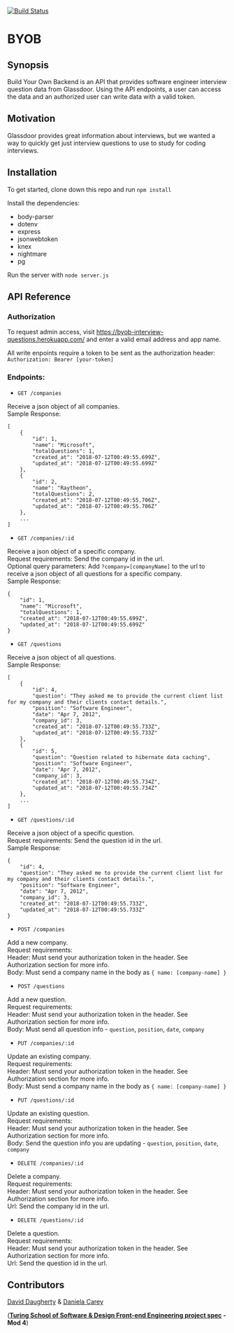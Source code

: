 [![Build Status](https://travis-ci.org/daughedm/BYOB.svg?branch=master)](https://travis-ci.org/daughedm/BYOB)

# BYOB

## Synopsis

Build Your Own Backend is an API that provides software engineer interview question data from Glassdoor. Using the API endpoints, a user can access the data and an authorized user can write data with a valid token.

## Motivation

Glassdoor provides great information about interviews, but we wanted a way to quickly get just interview questions to use to study for coding interviews. 

## Installation

To get started, clone down this repo and run `npm install` 

Install the dependencies: 
* body-parser
* dotenv
* express
* jsonwebtoken
* knex
* nightmare
* pg

Run the server with `node server.js`

## API Reference

### Authorization
To request admin access, visit https://byob-interview-questions.herokuapp.com/ and enter a valid email address and app name.

All write enpoints require a token to be sent as the authorization header: 
`Authorization: Bearer [your-token]`

### Endpoints:
* `GET /companies`

Receive a json object of all companies.  
Sample Response:
```
[
    {
        "id": 1,
        "name": "Microsoft",
        "totalQuestions": 1,
        "created_at": "2018-07-12T00:49:55.699Z",
        "updated_at": "2018-07-12T00:49:55.699Z"
    },
    {
        "id": 2,
        "name": "Raytheon",
        "totalQuestions": 2,
        "created_at": "2018-07-12T00:49:55.706Z",
        "updated_at": "2018-07-12T00:49:55.706Z"
    },
    ...
]
```

* `GET /companies/:id`

Receive a json object of a specific company.  
Request requirements: Send the company id in the url.  
Optional query parameters: Add `?company=[companyName]` to the url to receive a json object of all questions for a specific company.  
Sample Response:
```
{
    "id": 1,
    "name": "Microsoft",
    "totalQuestions": 1,
    "created_at": "2018-07-12T00:49:55.699Z",
    "updated_at": "2018-07-12T00:49:55.699Z"
}
```

* `GET /questions`

Receive a json object of all questions.  
Sample Response:
```
[
    {
        "id": 4,
        "question": "They asked me to provide the current client list for my company and their clients contact details.",
        "position": "Software Engineer",
        "date": "Apr 7, 2012",
        "company_id": 3,
        "created_at": "2018-07-12T00:49:55.733Z",
        "updated_at": "2018-07-12T00:49:55.733Z"
    },
    {
        "id": 5,
        "question": "Question related to hibernate data caching",
        "position": "Software Engineer",
        "date": "Apr 7, 2012",
        "company_id": 3,
        "created_at": "2018-07-12T00:49:55.734Z",
        "updated_at": "2018-07-12T00:49:55.734Z"
    },
    ...
]
```

* `GET /questions/:id`

Receive a json object of a specific question.  
Request requirements: Send the question id in the url.  
Sample Response:
```
{
    "id": 4,
    "question": "They asked me to provide the current client list for my company and their clients contact details.",
    "position": "Software Engineer",
    "date": "Apr 7, 2012",
    "company_id": 3,
    "created_at": "2018-07-12T00:49:55.733Z",
    "updated_at": "2018-07-12T00:49:55.733Z"
}
```

* `POST /companies`

Add a new company.  
Request requirements:   
Header: Must send your authorization token in the header. See Authorization section for more info.  
Body: Must send a company name in the body as `{ name: [company-name] }`  

* `POST /questions`

Add a new question.  
Request requirements:  
Header: Must send your authorization token in the header. See Authorization section for more info.  
Body: Must send all question info - `question`, `position`, `date`, `company`  

* `PUT /companies/:id`

Update an existing company.  
Request requirements:  
Header: Must send your authorization token in the header. See Authorization section for more info.  
Body: Must send a company name in the body as `{ name: [company-name] }`  

* `PUT /questions/:id`

Update an existing question.  
Request requirements:  
Header: Must send your authorization token in the header. See Authorization section for more info.  
Body: Send the question info you are updating  - `question`, `position`, `date`, `company`  

* `DELETE /companies/:id`

Delete a company.  
Request requirements:  
Header: Must send your authorization token in the header. See Authorization section for more info.  
Url: Send the company id in the url.  

* `DELETE /questions/:id`

Delete a question.  
Request requirements:  
Header: Must send your authorization token in the header. See Authorization section for more info.  
Url: Send the question id in the url.  


## Contributors

[David Daugherty](https://github.com/daughedm) & [Daniela Carey](https://github.com/danielafcarey)

(**[Turing School of Software & Design Front-end Engineering project spec](http://frontend.turing.io/projects/build-your-own-backend.html) - Mod 4**)


